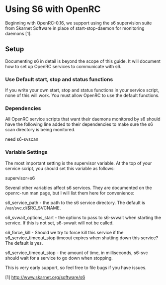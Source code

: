# Using S6 with OpenRC

Beginning with OpenRC-0.16, we support using the s6 supervision suite
from Skarnet Software in place of start-stop-daemon for monitoring
daemons [1].

## Setup

Documenting s6 in detail is beyond the scope of this guide. It will
document how to set up OpenRC services to communicate with s6.

### Use Default start, stop and status functions

If you write your own start, stop and status functions in your service
script, none of this will work. You must allow OpenRC to use the default
functions.

### Dependencies

All OpenRC service scripts that want their daemons monitored by s6
should have the following line added to their dependencies to make sure
the s6 scan directory is being monitored.

need s6-svscan

### Variable Settings

The most important setting is the supervisor variable. At the top of
your service script, you should set this variable as follows:

supervisor=s6

Several other variables affect s6 services. They are documented on the
openrc-run man page, but I will list them here for convenience:

s6_service_path - the path to the s6 service directory. The default is
/var/svc.d/$RC_SVCNAME.

s6_svwait_options_start - the options to pass to s6-svwait when starting
the service. If this is not set, s6-svwait will not be called.

s6_force_kill - Should we try to force kill this service if the
s6_service_timeout_stop timeout expires when shutting down this service?
The default is yes.

s6_service_timeout_stop - the amount of time, in milliseconds, s6-svc
should wait for a service to go down when stopping.

This is very early support, so feel free to file bugs if you have
issues.

[1] http://www.skarnet.org/software/s6
